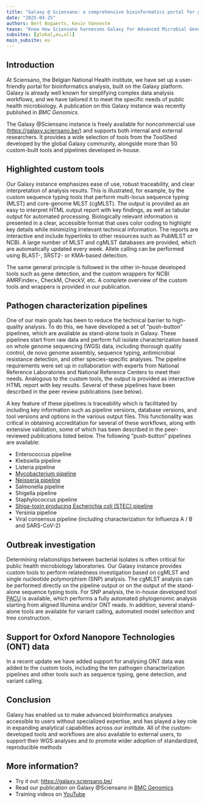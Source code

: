 ```yaml
---
title: "Galaxy @ Sciensano: a comprehensive bioinformatics portal for genomics-based microbial typing, characterization, and outbreak detection"
date: "2025-04-25"
authors: Bert Bogaerts, Kevin Vanneste
tease: "Know How Sciensano harnesses Galaxy for Advanced Microbial Genomics, Precision Typing, and Rapid Outbreak Detection"
subsites: [global,eu,all]
main_subsite: eu
---
```


## Introduction
At Sciensano, the Belgian National Health institute, we have set up a user-friendly portal for bioinformatics analysis, built on the Galaxy platform. Galaxy is already well known for simplifying complex data analysis workflows, and we have tailored it to meet the specific needs of public health microbiology. A publication on this Galaxy instance was recently published in *BMC Genomics*.

The Galaxy @Sciensano instance is freely available for noncommercial use (https://galaxy.sciensano.be/) and supports both internal and external researchers. It provides a wide selection of tools from the ToolShed developed by the global Galaxy community, alongside more than 50 custom-built tools and pipelines developed in-house.

## Highlighted custom tools 
Our Galaxy instance emphasizes ease of use, robust traceability, and clear interpretation of analysis results. This is illustrated, for example, by the custom sequence typing tools that perform multi-locus sequence typing (MLST) and core-genome MLST (cgMLST). The output is provided as an easy to interpret HTML output report with key findings, as well as tabular output for automated processing. Biologically relevant information is presented in a clear, accessible format that uses color coding to highlight key details while minimizing irrelevant technical information. The reports are interactive and include hyperlinks to other resources such as PubMLST or NCBI. A large number of MLST and cgMLST databases are provided, which are automatically updated every week. Allele calling can be performed using BLAST-, SRST2- or KMA-based detection.

The same general principle is followed in the other in-house developed tools such as gene detection, and the custom wrappers for NCBI AMRFinder+, CheckM, CheckV, etc. A complete overview of the custom tools and wrappers is provided in our publication.

## Pathogen characterization pipelines 
One of our main goals has been to reduce the technical barrier to high-quality analysis. To do this, we have developed a set of “push-button” pipelines, which are available as stand-alone tools in Galaxy. These pipelines start from raw data and perform full isolate characterization based on whole genome sequencing (WGS) data, including thorough quality control, de novo genome assembly, sequence typing, antimicrobial resistance detection, and other species-specific analyses. The pipeline requirements were set up in collaboration with experts from National Reference Laboratories and National Reference Centers to meet their needs. Analogous to the custom tools, the output is provided as interactive HTML report with key results. Several of these pipelines have been described in the peer review publications (see below).

A key feature of these pipelines is traceability which is facilitated by including key information such as pipeline versions, database versions, and tool versions and options in the various output files. This functionality was critical in obtaining accreditation for several of these workflows, along with extensive validation, some of which has been described in the peer-reviewed publications listed below. The following “push-button” pipelines are available:

- Enterococcus pipeline
- Klebsiella pipeline
- Listeria pipeline
- [Mycobacterium pipeline](https://pmc.ncbi.nlm.nih.gov/articles/PMC8316078/)
- [Neisseria pipeline](https://pmc.ncbi.nlm.nih.gov/articles/PMC6414443/)
- Salmonella pipeline
- Shigella pipeline
- Staphylococcus pipeline
- [Shiga-toxin producing Escherichia coli (STEC) pipeline](https://pmc.ncbi.nlm.nih.gov/articles/PMC8190621/)
- Yersinia pipeline
- Viral consensus pipeline (including characterization for Influenza A / B and SARS-CoV-2)

## Outbreak investigation
Determining relationships between bacterial isolates is often critical for public health microbiology laboratories. Our Galaxy instance provides custom tools to perform relatedness investigation based on cgMLST and single nucleotide polymorphism (SNP) analysis. The cgMLST analysis can be performed directly on the pipeline output or on the output of the stand-alone sequence typing tools. For SNP analysis, the in-house developed tool [PACU](https://github.com/BioinformaticsPlatformWIV-ISP/PACU) is available, which performs a fully automated phylogenomic analysis starting from aligned Illumina and/or ONT reads. In addition, several stand-alone tools are available for variant calling, automated model selection and tree construction. 

## Support for Oxford Nanopore Technologies (ONT) data
In a recent update we have added support for analysing ONT data was added to the custom tools, including the ten pathogen characterization pipelines and other tools such as sequence typing, gene detection, and variant calling. 

## Conclusion
Galaxy has enabled us to make advanced bioinformatics analyses accessible to users without specialized expertise, and has played a key role in expanding analytical capabilities across our institute. All of the custom-developed tools and workflows are also available to external users, to support their WGS analyses and to promote wider adoption of standardized, reproducible methods

## More information? 
- Try it out: https://galaxy.sciensano.be/
- Read our publication on Galaxy @Sciensano in [BMC Genomics](https://pubmed.ncbi.nlm.nih.gov/39780046/)
- Training videos on [YouTube](https://www.youtube.com/watch?v=z0oxaaNzZks&list=PL9O-3w2bLZ4X5DJGYlbqL60PQDzn42Wjh)